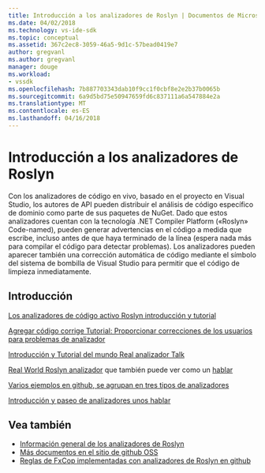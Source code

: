 ```yaml
---
title: Introducción a los analizadores de Roslyn | Documentos de Microsoft
ms.date: 04/02/2018
ms.technology: vs-ide-sdk
ms.topic: conceptual
ms.assetid: 367c2ec8-3059-46a5-9d1c-57bead0419e7
author: gregvanl
ms.author: gregvanl
manager: douge
ms.workload:
- vssdk
ms.openlocfilehash: 7b887703343dab10f9cc1f0cbf8e2e2b37b0065b
ms.sourcegitcommit: 6a9d5bd75e50947659fd6c837111a6a547884e2a
ms.translationtype: MT
ms.contentlocale: es-ES
ms.lasthandoff: 04/16/2018
---
```

# <a name="getting-started-with-roslyn-analyzers"></a>Introducción a los analizadores de Roslyn

Con los analizadores de código en vivo, basado en el proyecto en Visual Studio, los autores de API pueden distribuir el análisis de código específico de dominio como parte de sus paquetes de NuGet. Dado que estos analizadores cuentan con la tecnología .NET Compiler Platform («Roslyn» Code-named), pueden generar advertencias en el código a medida que escribe, incluso antes de que haya terminado de la línea (espera nada más para compilar el código para detectar problemas). Los analizadores pueden aparecer también una corrección automática de código mediante el símbolo del sistema de bombilla de Visual Studio para permitir que el código de limpieza inmediatamente.

## <a name="getting-started"></a>Introducción

[Los analizadores de código activo Roslyn introducción y tutorial](https://msdn.microsoft.com/magazine/dn879356.aspx)

[Agregar código corrige Tutorial: Proporcionar correcciones de los usuarios para problemas de analizador](https://msdn.microsoft.com/magazine/dn904670.aspx)

[Introducción y Tutorial del mundo Real analizador Talk](http://channel9.msdn.com/events/Build/2015/3-725)

[Real World Roslyn analizador](../extensibility/roslyn-analyzers-and-code-aware-library-for-immutablearrays.md) que también puede ver como un [hablar](http://channel9.msdn.com/events/Build/2015/3-725)

[Varios ejemplos en github, se agrupan en tres tipos de analizadores](https://github.com/dotnet/roslyn/blob/master/docs/analyzers/Analyzer%20Samples.md)

[Introducción y paseo de analizadores unos hablar](http://channel9.msdn.com/Events/dotnetConf/2015/NET-Compiler-Platform-Roslyn-Analyzers-and-the-Rise-of-Code-Aware-Libraries)

## <a name="see-also"></a>Vea también

- [Información general de los analizadores de Roslyn](../code-quality/roslyn-analyzers-overview.md)
- [Más documentos en el sitio de github OSS](https://github.com/dotnet/roslyn/tree/master/docs/analyzers)
- [Reglas de FxCop implementadas con analizadores de Roslyn en github](https://github.com/dotnet/roslyn/tree/master/src/Diagnostics/FxCop)